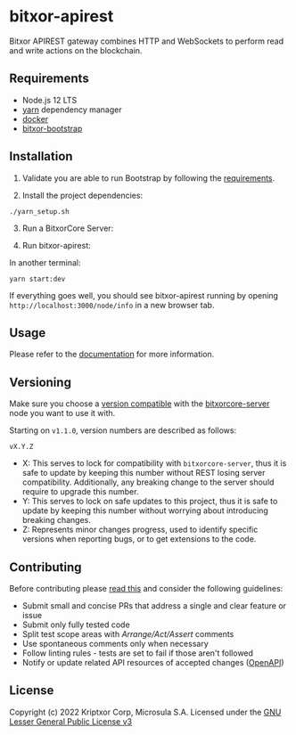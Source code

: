 # bitxor-apirest

Bitxor APIREST gateway combines HTTP and WebSockets to perform read and write actions on the blockchain.

## Requirements

- Node.js 12 LTS
- [yarn][yarn] dependency manager
- [docker][docker]
- [bitxor-bootstrap][bitxor-bootstrap] 

## Installation

1. Validate you are able to run Bootstrap by following the [requirements](https://github.com/bitxorcorp/bitxor-bootstrap#requirements).

2. Install the project dependencies:

```
./yarn_setup.sh
```

3. Run a BitxorCore Server:


4. Run bitxor-apirest:

In another terminal:

```
yarn start:dev
```

If everything goes well, you should see bitxor-apirest running by opening ``http://localhost:3000/node/info`` in a new browser tab.


## Usage

Please refer to the [documentation](https://docs.bitxor.org/api) for more information.

## Versioning

Make sure you choose a [version compatible](COMPATIBILITY.md) with the [bitxorcore-server][bitxorcore-server] node you want to use it with.

Starting on `v1.1.0`, version numbers are described as follows:

`vX.Y.Z`

- X: This serves to lock for compatibility with `bitxorcore-server`, thus it is safe to update by keeping this number without REST
losing server compatibility. Additionally, any breaking change to the server should require to upgrade this number.
- Y: This serves to lock on safe updates to this project, thus it is safe to update by keeping this number without worrying about
introducing breaking changes.
- Z: Represents minor changes progress, used to identify specific versions when reporting bugs, or to get extensions to the code.

## Contributing

Before contributing please [read this](CONTRIBUTING.md) and consider the following guidelines:
- Submit small and concise PRs that address a single and clear feature or issue
- Submit only fully tested code
- Split test scope areas with _Arrange/Act/Assert_ comments
- Use spontaneous comments only when necessary
- Follow linting rules - tests are set to fail if those aren't followed
- Notify or update related API resources of accepted changes ([OpenAPI](https://github.com/bitxorcorp/bitxor-openapi))

## License

Copyright (c) 2022 Kriptxor Corp, Microsula S.A. Licensed under the [GNU Lesser General Public License v3](LICENSE)

[yarn]: https://yarnpkg.com/lang/en/
[bitxorcore-server]: https://github.com/bitxorcorp/bitxorcore
[bitxor-bootstrap]: https://github.com/bitxorcorp/bitxor-bootstrap
[docker]: https://www.docker.com
[api-node]: https://docs.bitxor.org/server.html#installation
